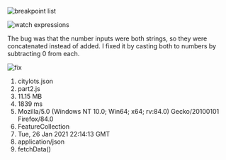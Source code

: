 ![breakpoint list]()

![watch expressions]()

The bug was that the number inputs were both strings, so they were concatenated instead of added. I fixed it by casting both to numbers by subtracting 0 from each.

![fix]()

1. citylots.json
2. part2.js
3. 11.15 MB
4. 1839 ms
5. Mozilla/5.0 (Windows NT 10.0; Win64; x64; rv:84.0) Gecko/20100101 Firefox/84.0
6. FeatureCollection
7. Tue, 26 Jan 2021 22:14:13 GMT
8. application/json
9. fetchData()
